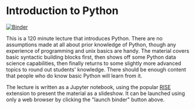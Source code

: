 # Introduction to Python

[![Binder](https://mybinder.org/badge.svg)](https://mybinder.org/v2/gh/daritter/python-introduction/master?filepath=presentation.ipynb)

This is a 120 minute lecture that introduces Python. There are
no assumptions made at all about prior knowledge of Python, though
any experience of programming and unix basics are handy. The
material covers basic syntactic building blocks first, then
shows off some Python data science capabilities, then finally
returns to some slightly more advanced topics to round out
students' knowledge. There should be enough content that people
who do know basic Python will learn from it.

The lecture is written as a Jupyter notebook, using the popular
[RISE](https://github.com/damianavila/RISE) extension to present
the material as a slideshow. It can be launched using only a web
browser by clicking the "launch binder" button above.
